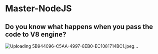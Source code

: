 # Master-NodeJS

## Do you know what happens when you pass the code to V8 engine?

![Uploading 5B944096-C5AA-4997-8EB0-EC1081714BC1.jpeg…]()
